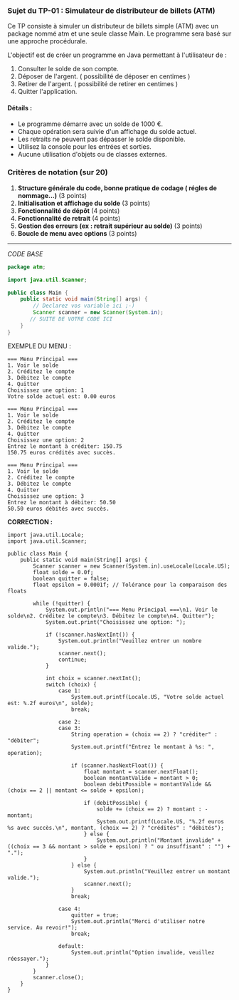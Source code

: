 ### Sujet du TP-01 : Simulateur de distributeur de billets (ATM)  
Ce TP consiste à simuler un distributeur de billets simple (ATM) avec un package nommé atm et une seule classe Main. Le programme sera basé sur une approche procédurale.    

L'objectif est de créer un programme en Java permettant à l'utilisateur de :
1. Consulter le solde de son compte.
2. Déposer de l'argent. ( possibilité de déposer en centimes )
3. Retirer de l'argent. ( possibilité de retirer en centimes )
4. Quitter l'application.

#### Détails :
- Le programme démarre avec un solde de 1000 €.
- Chaque opération sera suivie d'un affichage du solde actuel.
- Les retraits ne peuvent pas dépasser le solde disponible.
- Utilisez la console pour les entrées et sorties.
- Aucune utilisation d'objets ou de classes externes.

### Critères de notation (sur 20)
1. **Structure générale du code, bonne pratique de codage ( régles de nommage...)** (3 points)
2. **Initialisation et affichage du solde** (3 points)
3. **Fonctionnalité de dépôt** (4 points)
4. **Fonctionnalité de retrait** (4 points)
5. **Gestion des erreurs (ex : retrait supérieur au solde)** (3 points)
6. **Boucle de menu avec options** (3 points)

----
*CODE BASE*

```java
package atm;

import java.util.Scanner;

public class Main {
    public static void main(String[] args) {
        // Declarez vos variable ici ;-)
        Scanner scanner = new Scanner(System.in);
       // SUITE DE VOTRE CODE ICI
    }
}
```


EXEMPLE DU MENU :   
```
=== Menu Principal ===
1. Voir le solde
2. Créditez le compte
3. Débitez le compte
4. Quitter
Choisissez une option: 1
Votre solde actuel est: 0.00 euros

=== Menu Principal ===
1. Voir le solde
2. Créditez le compte
3. Débitez le compte
4. Quitter
Choisissez une option: 2
Entrez le montant à créditer: 150.75
150.75 euros crédités avec succès.

=== Menu Principal ===
1. Voir le solde
2. Créditez le compte
3. Débitez le compte
4. Quitter
Choisissez une option: 3
Entrez le montant à débiter: 50.50
50.50 euros débités avec succès.
```

**CORRECTION :**
```
import java.util.Locale;
import java.util.Scanner;

public class Main {
    public static void main(String[] args) {
        Scanner scanner = new Scanner(System.in).useLocale(Locale.US);
        float solde = 0.0f;
        boolean quitter = false;
        float epsilon = 0.0001f; // Tolérance pour la comparaison des floats

        while (!quitter) {
            System.out.println("=== Menu Principal ===\n1. Voir le solde\n2. Créditez le compte\n3. Débitez le compte\n4. Quitter");
            System.out.print("Choisissez une option: ");

            if (!scanner.hasNextInt()) {
                System.out.println("Veuillez entrer un nombre valide.");
                scanner.next();
                continue;
            }

            int choix = scanner.nextInt();
            switch (choix) {
                case 1:
                    System.out.printf(Locale.US, "Votre solde actuel est: %.2f euros\n", solde);
                    break;

                case 2:
                case 3:
                    String operation = (choix == 2) ? "créditer" : "débiter";
                    System.out.printf("Entrez le montant à %s: ", operation);

                    if (scanner.hasNextFloat()) {
                        float montant = scanner.nextFloat();
                        boolean montantValide = montant > 0;
                        boolean debitPossible = montantValide && (choix == 2 || montant <= solde + epsilon);

                        if (debitPossible) {
                            solde += (choix == 2) ? montant : -montant;
                            System.out.printf(Locale.US, "%.2f euros %s avec succès.\n", montant, (choix == 2) ? "crédités" : "débités");
                        } else {
                            System.out.println("Montant invalide" + ((choix == 3 && montant > solde + epsilon) ? " ou insuffisant" : "") + ".");
                        }
                    } else {
                        System.out.println("Veuillez entrer un montant valide.");
                        scanner.next();
                    }
                    break;

                case 4:
                    quitter = true;
                    System.out.println("Merci d'utiliser notre service. Au revoir!");
                    break;

                default:
                    System.out.println("Option invalide, veuillez réessayer.");
            }
        }
        scanner.close();
    }
}
```
